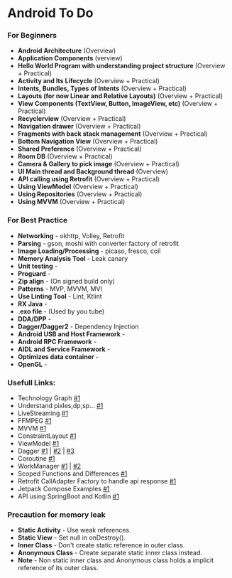 # Android To Do

### For Beginners

- **Android Architecture** (Overview)
- **Application Components** (verview)
- **Hello World Program with understanding project structure** (Overview + Practical)
- **Activity and Its Lifecycle** (Overview + Practical)
- **Intents, Bundles, Types of Intents** (Overview + Practical)
- **Layouts (for now Linear and Relative Layouts)** (Overview + Practical)
- **View Components (TextView, Button, ImageView, etc)** (Overview + Practical) 
- **Recyclerview** (Overview + Practical)
- **Navigation drawer** (Overview + Practical)
- **Fragments with back stack management** (Overview + Practical)
- **Bottom Navigation View** (Overview + Practical)
- **Shared Preference** (Overview + Practical) 
- **Room DB** (Overview + Practical)
- **Camera & Gallery to pick image** (Overview + Practical)
- **UI Main thread and Background thread** (Overview)
- **API calling using Retrofit** (Overview + Practical)
- **Using ViewModel** (Overview + Practical)
- **Using Repositories** (Overview + Practical)
- **Using MVVM** (Overview + Practical)

### For Best Practice

* **Networking** - okhttp, Volley, Retrofit
* **Parsing** - gson, moshi with converter factory of retrofit
* **Image Loading/Processing** - picaso, fresco, coil
* **Memory Analysis Tool** - Leak canary
* **Unit testing** -
* **Proguard** - 
* **Zip align** - (On signed build only)
* **Patterns** - MVP, MVVM, MVI
* **Use Linting Tool** - Lint, Ktlint
* **RX Java** - 
* **.exo file** - (Used by you tube)
* **DDA/DPP** - 
* **Dagger/Dagger2** - Dependency Injection 
* **Android USB and Host Framework** -  
* **Android RPC Framework** - 
* **AIDL and Service Framework** - 
* **Optimizes data container** - 
* **OpenGL** -

### Usefull Links:

- Technology Graph [#1](https://cdn.sstatic.net/insights/Img/Survey/2020/tech_network-1.svg?v=e1fb2941ad25)
- Understand pixles,dp,sp... [#1](https://blog.mindorks.com/understanding-density-independent-pixel-sp-dp-dip-in-android)
- LiveStreaming [#1](https://www.nginx.com/wp-content/uploads/2018/12/NGINX-Conf-2018-slides_Choi-streaming.pdf)  
- FFMPEG [#1](https://github.com/SimformSolutionsPvtLtd/SSffmpegVideoOperation)
- MVVM [#1](https://premsinghsodha7.medium.com/mvvm-with-clean-architecture-develop-better-android-apps-a6661b9a5079)
- ConstraintLayout [#1](https://blog.codemagic.io/designing-complex-ui-using-android-constraintlayout) 
- ViewModel [#1](https://medium.com/@brandonwever/android-mvvm-basics-5c48556e3ecc)
- Dagger  [#1](https://medium.com/@xiwei/simplest-dagger-example-920bbd10258) | [#2](https://medium.com/android-news/practical-guide-to-dagger-76398948a2ea) | [#3](https://developer.android.com/codelabs/android-dagger#0)
- Coroutine [#1](https://proandroiddev.com/kotlin-coroutines-and-threading-fundamentals-9fd0130437ae)
- WorkManager [#1](https://www.raywenderlich.com/20689637-scheduling-tasks-with-android-workmanager) | [#2](https://developer.android.com/topic/libraries/architecture/workmanager)
- Scoped Functions and Differences  [#1](https://blog.mindorks.com/using-scoped-functions-in-kotlin-let-run-with-also-apply)
- Retrofit CallAdapter Factory to handle api response [#1](https://proandroiddev.com/create-retrofit-calladapter-for-coroutines-to-handle-response-as-states-c102440de37a) 
- Jetpack Compose Examples [#1](https://www.jetpackcompose.app/What-is-the-equivalent-of-AlertDialog-in-Jetpack-Compose)
- API using SpringBoot and Kotlin [#1](https://auth0.com/blog/build-and-secure-an-api-with-spring-boot)


### Precaution for memory leak

- **Static Activity** - Use weak references.
- **Static View** - Set null in onDestroy().
- **Inner Class** - Don't create static reference in outer class.
- **Anonymous Class** - Create separate static inner class instead.
- **Note** - Non static inner class and Anonymous class holds a implicit reference of its outer class.

 
